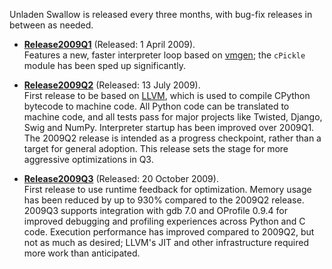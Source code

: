 Unladen Swallow is released every three months, with bug-fix releases in between as needed.

  * **[Release2009Q1](Release2009Q1.md)** (Released: 1 April 2009).<br>Features a new, faster interpreter loop based on <a href='http://www.complang.tuwien.ac.at/anton/vmgen/'>vmgen</a>; the <code>cPickle</code> module has been sped up significantly.</li></ul>

<ul><li><b><a href='Release2009Q2.md'>Release2009Q2</a></b> (Released: 13 July 2009).<br>First release to be based on <a href='http://llvm.org/'>LLVM</a>, which is used to compile CPython bytecode to machine code. All Python code can be translated to machine code, and all tests pass for major projects like Twisted, Django, Swig and NumPy. Interpreter startup has been improved over 2009Q1. The 2009Q2 release is intended as a progress checkpoint, rather than a target for general adoption. This release sets the stage for more aggressive optimizations in Q3.</li></ul>

  * **[Release2009Q3](Release2009Q3.md)** (Released: 20 October 2009).<br>First release to use runtime feedback for optimization. Memory usage has been reduced by up to 930% compared to the 2009Q2 release. 2009Q3 supports integration with gdb 7.0 and OProfile 0.9.4 for improved debugging and profiling experiences across Python and C code. Execution performance has improved compared to 2009Q2, but not as much as desired; LLVM's JIT and other infrastructure required more work than anticipated.